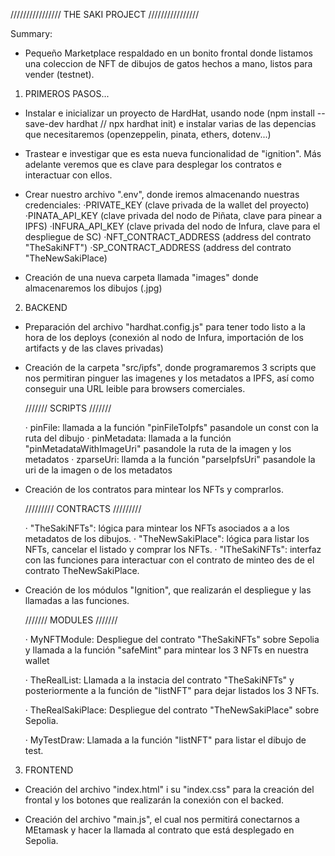 ////////////////
THE SAKI PROJECT
////////////////

Summary:
- Pequeño Marketplace respaldado en un bonito frontal donde listamos una coleccion de NFT de dibujos de gatos hechos a mano, listos para vender (testnet).


1) PRIMEROS PASOS...

- Instalar e inicializar un proyecto de HardHat, usando node (npm install --save-dev hardhat // npx hardhat init) e instalar varias de las depencias que necesitaremos (openzeppelin, pinata, ethers, dotenv...)

- Trastear e investigar que es esta nueva funcionalidad de "ignition". Más adelante veremos que es clave para desplegar los contratos e interactuar con ellos.

- Crear nuestro archivo ".env", donde iremos almacenando nuestras credenciales:
    ·PRIVATE_KEY (clave privada de la wallet del proyecto)
    ·PINATA_API_KEY (clave privada del nodo de Piñata, clave para pinear a IPFS)
    ·INFURA_API_KEY (clave privada del nodo de Infura, clave para el despliegue de SC)
    ·NFT_CONTRACT_ADDRESS (address del contrato "TheSakiNFT")
    ·SP_CONTRACT_ADDRESS (address del contrato "TheNewSakiPlace)

- Creación de una nueva carpeta llamada "images" donde almacenaremos los dibujos (.jpg)


2) BACKEND

- Preparación del archivo "hardhat.config.js" para tener todo listo a la hora de los deploys (conexión al nodo de Infura, importación de los artifacts y de las claves privadas)

- Creación de la carpeta "src/ipfs", donde programaremos 3 scripts que nos permitiran pinguer las imagenes y los metadatos a IPFS, así como conseguir una URL leible para browsers comerciales.

    ///////
    SCRIPTS
    ///////

    · pinFile: llamada a la función "pinFileToIpfs" pasandole un const con la ruta del dibujo
    · pinMetadata: llamada a la función "pinMetadataWithImageUri" pasandole la ruta de la imagen y los metadatos
    · zparseUri: llamda a la función "parseIpfsUri" pasandole la uri de la imagen o de los metadatos 


- Creación de los contratos para mintear los NFTs y comprarlos.

    /////////
    CONTRACTS
    /////////

    · "TheSakiNFTs": lógica para mintear los NFTs asociados a a los metadatos de los dibujos.
    · "TheNewSakiPlace": lógica para listar los NFTs, cancelar el listado y comprar los NFTs.
    · "ITheSakiNFTs": interfaz con las funciones para interactuar con el contrato de minteo des de el contrato TheNewSakiPlace.


- Creación de los módulos "Ignition", que realizarán el despliegue y las llamadas a las funciones.

    ///////
    MODULES
    ///////

    · MyNFTModule: Despliegue del contrato "TheSakiNFTs" sobre Sepolia y llamada a la función "safeMint" para mintear los 3 NFTs en nuestra wallet

    · TheRealList: Llamada a la instacia del contrato "TheSakiNFTs" y posteriormente a la función de "listNFT" para dejar listados los 3 NFTs.

    · TheRealSakiPlace: Despliegue del contrato "TheNewSakiPlace" sobre Sepolia.

    · MyTestDraw: Llamada a la función "listNFT" para listar el dibujo de test.


3) FRONTEND

- Creación del archivo "index.html" i su "index.css" para la creación del frontal y los botones que realizarán la conexión con el backed.

- Creación del archivo "main.js", el cual nos permitirá conectarnos a MEtamask y hacer la llamada al contrato que está desplegado en Sepolia.

